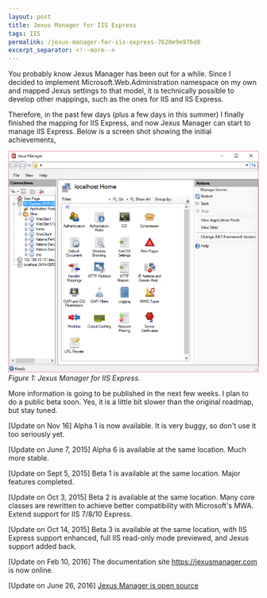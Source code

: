 ```yaml
---
layout: post
title: Jexus Manager for IIS Express
tags: IIS
permalink: /jexus-manager-for-iis-express-7620e9e976d0
excerpt_separator: <!--more-->
---
```

You probably know Jexus Manager has been out for a while. Since I decided to implement Microsoft.Web.Administration namespace on my own and mapped Jexus settings to that model, it is technically possible to develop other mappings, such as the ones for IIS and IIS Express.
<!--more-->

Therefore, in the past few days (plus a few days in this summer) I finally finished the mapping for IIS Express, and now Jexus Manager can start to manage IIS Express. Below is a screen shot showing the initial achievements,

![img-description](/images/jexus-manager.png)
_Figure 1: Jexus Manager for IIS Express._

More information is going to be published in the next few weeks. I plan to do a public beta soon. Yes, it is a little bit slower than the original roadmap, but stay tuned.

[Update on Nov 16]
Alpha 1 is now available.
It is very buggy, so don't use it too seriously yet.

[Update on June 7, 2015]
Alpha 6 is available at the same location. Much more stable.

[Update on Sept 5, 2015]
Beta 1 is available at the same location. Major features completed.

[Update on Oct 3, 2015]
Beta 2 is available at the same location. Many core classes are rewritten to achieve better compatibility with Microsoft's MWA. Extend support for IIS 7/8/10 Express.

[Update on Oct 14, 2015]
Beta 3 is available at the same location, with IIS Express support enhanced, full IIS read-only mode previewed, and Jexus support added back.

[Update on Feb 10, 2016]
The documentation site https://jexusmanager.com is now online.

[Update on June 26, 2016]
[Jexus Manager is open source](/jexus-manager-is-now-open-source-a48fef80a6e7)
